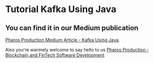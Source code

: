 # Tutorial Kafka Using Java

## You can find it in our Medium publication
[Pharos Production Medium Article - Kafka Using Java](https://medium.com/pharos-production/kafka-using-java-e10bfeec8638).

Also you're warmely welcome to say hello to us
[Pharos Production - Blockchain and FinTech Software Development](https://pharosproduction.com)

